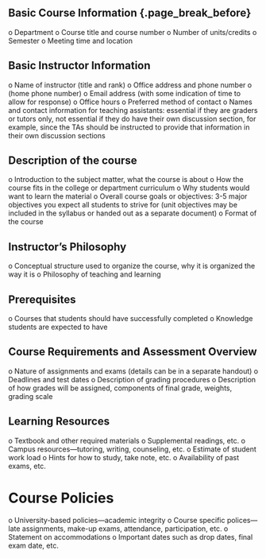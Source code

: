 ## Basic Course Information {.page_break_before}

o Department
o Course title and course number
o Number of units/credits
o Semester
o Meeting time and location

## Basic Instructor Information
o Name of instructor (title and rank)
o Office address and phone number
o (home phone number)
o Email address (with some indication of time to allow for response)
o Office hours
o Preferred method of contact
o Names and contact information for teaching assistants: essential if they are graders or
tutors only, not essential if they do have their own discussion section, for example, since
the TAs should be instructed to provide that information in their own discussion
sections

## Description of the course
o Introduction to the subject matter, what the course is about
o How the course fits in the college or department curriculum
o Why students would want to learn the material
o Overall course goals or objectives: 3-5 major objectives you expect all students to
strive for (unit objectives may be included in the syllabus or handed out as a separate
document)
o Format of the course

## Instructor’s Philosophy
o Conceptual structure used to organize the course, why it is organized the way it is
o Philosophy of teaching and learning

## Prerequisites
o Courses that students should have successfully completed
o Knowledge students are expected to have

## Course Requirements and Assessment Overview
o Nature of assignments and exams (details can be in a separate handout)
o Deadlines and test dates
o Description of grading procedures
o Description of how grades will be assigned, components of final grade, weights,
grading scale

## Learning Resources
o Textbook and other required materials
o Supplemental readings, etc.
o Campus resources—tutoring, writing, counseling, etc.
o Estimate of student work load
o Hints for how to study, take note, etc.
o Availability of past exams, etc.

# Course Policies
o University-based policies—academic integrity
o Course specific polices—late assignments, make-up exams, attendance,
participation, etc.
o Statement on accommodations
o Important dates such as drop dates, final exam date, etc.
